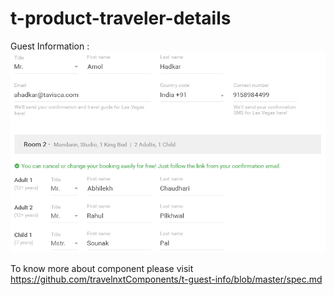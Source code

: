 # t-product-traveler-details

Guest Information :
<img src="https://github.com/travelnxtComponents/t-guest-info/blob/master/Guest%20Info.png" alt="Guest Information">

To know more about component please visit https://github.com/travelnxtComponents/t-guest-info/blob/master/spec.md
